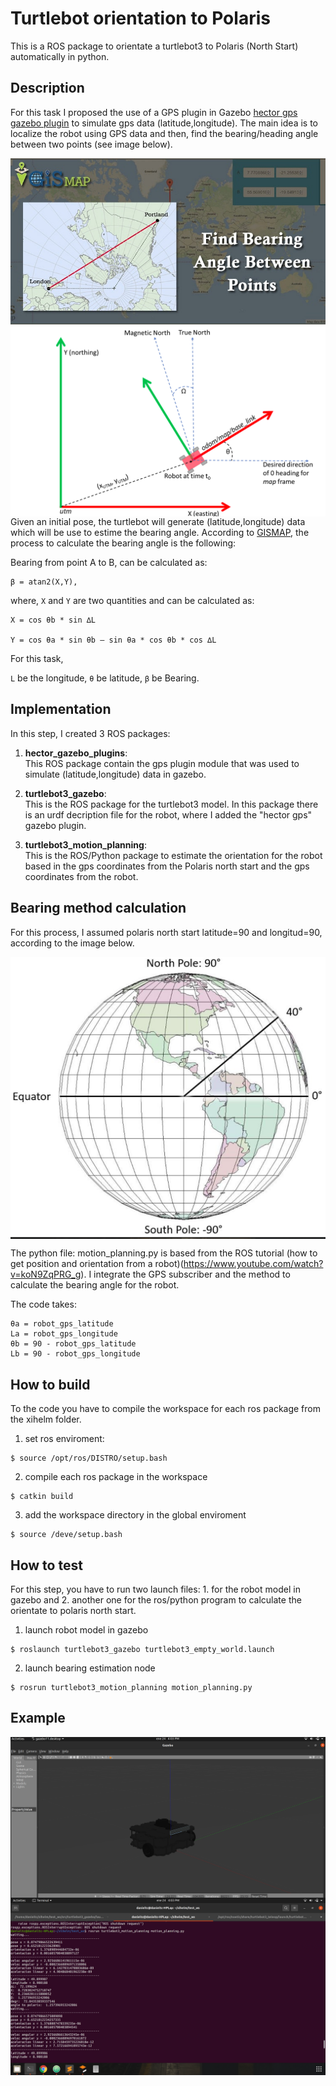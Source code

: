 # Turtlebot orientation to Polaris
This is a ROS package to orientate a turtlebot3 to Polaris (North Start) automatically in python.

## Description
For this task I proposed the use of a GPS plugin in Gazebo [hector gps gazebo plugin](http://wiki.ros.org/hector_gazebo_plugins) to simulate gps data (latitude,longitude). The main idea is to localize the robot using GPS data and then, find the bearing/heading angle between two points (see image below).


<img src="./examples/example1.jpg" align="left"><br> <img src="./examples/example2.png" align="right"><br>

Given an initial pose, the turtlebot will generate (latitude,longitude) data which will be use to estime the bearing angle. According to  [GISMAP](https://www.igismap.com/formula-to-find-bearing-or-heading-angle-between-two-points-latitude-longitude/), the process to calculate the bearing angle is the following:

Bearing from point A to B, can be calculated as:

```
β = atan2(X,Y),
```
where, `X` and `Y` are two quantities and can be calculated as:

```
X = cos θb * sin ∆L

Y = cos θa * sin θb – sin θa * cos θb * cos ∆L
```

For this task, 

`L` be the longitude,
`θ` be latitude,
`β` be Bearing.


## Implementation
In this step, I created 3 ROS packages:

1.	**hector_gazebo_plugins**:<br>
This ROS package contain the gps plugin module that was used to simulate (latitude,longitude) data in gazebo.

2.	**turtlebot3_gazebo**:<br>
This is the ROS package for the turtlebot3 model. In this package there is an urdf decription file for the robot, where I added the "hector gps" gazebo plugin. 


3.	**turtlebot3_motion_planning**:<br>
This is the ROS/Python package to estimate the orientation for the robot based in the gps coordinates from the Polaris north start and the gps coordinates from the robot.

## Bearing method calculation
For this process, I assumed polaris north start latitude=90 and longitud=90, according to the image below.

<img src="./examples/example4.png" align="center"><br>

The python file: motion_planning.py is based from the ROS tutorial (how to get position and orientation from a robot)(https://www.youtube.com/watch?v=koN9ZqPRG_g). I integrate the GPS subscriber and the method to calculate the bearing angle for the robot.

The code takes:

```
θa = robot_gps_latitude
La = robot_gps_longitude
θb = 90 - robot_gps_latitude
Lb = 90 - robot_gps_longitude
```

## How to build
To the code you have to compile the workspace for each ros package from the xihelm folder.<br>

1.	set ros enviroment:
```
$ source /opt/ros/DISTRO/setup.bash
```

2. compile each ros package in the workspace
```
$ catkin build
```

3. add the workspace directory in the global enviroment
```
$ source /deve/setup.bash
```

## How to test
For this step, you have to run two launch files: 1. for the robot model in gazebo and 2. another one for the ros/python program to calculate the orientate to polaris north start.

1. launch robot model in gazebo
```
$ roslaunch turtlebot3_gazebo turtlebot3_empty_world.launch
```

2. launch bearing estimation node
```
$ rosrun turtlebot3_motion_planning motion_planning.py
```


## Example
<img src="./examples/example5.png" align="left"><br>
<img src="./examples/example6.png" align="right"><br>